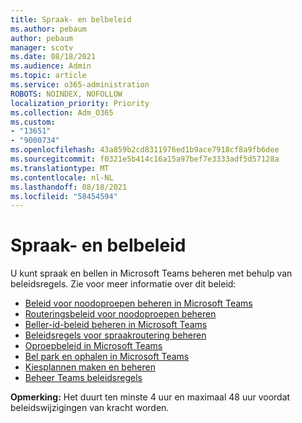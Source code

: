 ```yaml
---
title: Spraak- en belbeleid
ms.author: pebaum
author: pebaum
manager: scotv
ms.date: 08/18/2021
ms.audience: Admin
ms.topic: article
ms.service: o365-administration
ROBOTS: NOINDEX, NOFOLLOW
localization_priority: Priority
ms.collection: Adm_O365
ms.custom:
- "13651"
- "9000734"
ms.openlocfilehash: 43a859b2cd8311976ed1b9ace7918cf8a9fb6dee
ms.sourcegitcommit: f0321e5b414c16a15a97bef7e3333adf5d57128a
ms.translationtype: MT
ms.contentlocale: nl-NL
ms.lasthandoff: 08/18/2021
ms.locfileid: "58454594"
---
```

# <a name="voice-and-calling-policies"></a>Spraak- en belbeleid

U kunt spraak en bellen in Microsoft Teams beheren met behulp van beleidsregels. Zie voor meer informatie over dit beleid:

- [Beleid voor noodoproepen beheren in Microsoft Teams](https://docs.microsoft.com/microsoftteams/manage-emergency-calling-policies)
- [Routeringsbeleid voor noodoproepen beheren](https://docs.microsoft.com/microsoftteams/manage-emergency-call-routing-policies)
- [Beller-id-beleid beheren in Microsoft Teams](https://docs.microsoft.com/microsoftteams/caller-id-policies)
- [Beleidsregels voor spraakroutering beheren](https://docs.microsoft.com/microsoftteams/manage-voice-routing-policies)
- [Oproepbeleid in Microsoft Teams](https://docs.microsoft.com/microsoftteams/teams-calling-policy)
- [Bel park en ophalen in Microsoft Teams](https://docs.microsoft.com/microsoftteams/call-park-and-retrieve)
- [Kiesplannen maken en beheren](https://docs.microsoft.com/microsoftteams/create-and-manage-dial-plans)
- [Beheer Teams beleidsregels](https://docs.microsoft.com/microsoftteams/manage-teams-with-policies)

**Opmerking:** Het duurt ten minste 4 uur en maximaal 48 uur voordat beleidswijzigingen van kracht worden.
